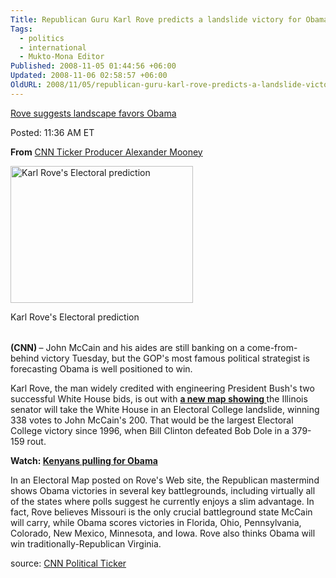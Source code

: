```yaml
---
Title: Republican Guru Karl Rove predicts a landslide victory for Obama
Tags:
  - politics
  - international
  - Mukto-Mona Editor
Published: 2008-11-05 01:44:56 +06:00
Updated: 2008-11-06 02:58:57 +06:00
OldURL: 2008/11/05/republican-guru-karl-rove-predicts-a-landslide-victory-for-obama/
---
```



<p class="cnnBlogContentTitle"><a rel="bookmark" href="https://politicalticker.blogs.cnn.com/2008/11/04/rove-predicts-obama-landslide/" title="Permanent Link: Rove suggests landscape favors Obama">Rove suggests landscape favors Obama</a></p>
<p class="cnnGryTmeStmp">Posted: 11:36 AM ET</p>
<p class="cnnBlogContentPost"><strong>From</strong> <a rel="tag" href="https://politicalticker.blogs.cnn.com/tag/cnn-ticker-producer-alexander-mooney/">CNN Ticker Producer Alexander Mooney</a></p>
<p class="cnnStoryPhotoBox"><img border="0" width="292" src="https://i2.cdn.turner.com/cnn/2008/images/11/04/art.rove.cnn.jpg" alt="Karl Rove's Electoral prediction" height="219" /></p>
<p class="cnn3pxTB9pxLRPad">Karl Rove's Electoral prediction</p>
<p class="cnnWireBoxFooter"><img width="4" src="https://i.l.cnn.net/cnn/.element/img/2.0/mosaic/base_skins/baseplate/corner_wire_BL.gif" height="4" /></p>
<strong>(CNN) </strong>– John McCain and his aides are still banking on a come-from-behind victory Tuesday, but the GOP's most famous political strategist is forecasting Obama is well positioned to win.

Karl Rove, the man widely credited with engineering President Bush's two successful White House bids, is out with <a href="https://www.rove.com/election"><strong>a new map showing </strong></a>the Illinois senator will take the White House in an Electoral College landslide, winning 338 votes to John McCain's 200. That would be the largest Electoral College victory since 1996, when Bill Clinton defeated Bob Dole in a 379-159 rout.

<strong>Watch: <a href="https://www.cnn.com/video/#/video/politics/2008/11/04/mckenzie.iaf.kenya.obama.inc.cnn">Kenyans pulling for Obama</a></strong>

In an Electoral Map posted on Rove's Web site, the Republican mastermind shows Obama victories in several key battlegrounds, including virtually all of the states where polls suggest he currently enjoys a slim advantage. In fact, Rove believes Missouri is the only crucial battleground state McCain will carry, while Obama scores victories in Florida, Ohio, Pennsylvania, Colorado, New Mexico, Minnesota, and Iowa. Rove also thinks Obama will win traditionally-Republican Virginia.

source: <a href="https://politicalticker.blogs.cnn.com/2008/11/04/rove-predicts-obama-landslide/">CNN Political Ticker</a>
